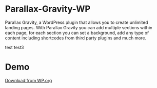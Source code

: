 # Parallax-Gravity-WP
Parallax Gravity, a WordPress plugin that allows you to create unlimited landing pages. With Parallax Gravity you can add multiple sections within each page, for each section you can set a background, add any type of content including shortcodes from third party plugins and much more.  

test test3
# Demo
[Download from WP.org](https://wordpress.org/plugins/parallax-gravity-landing-page-builder/)
